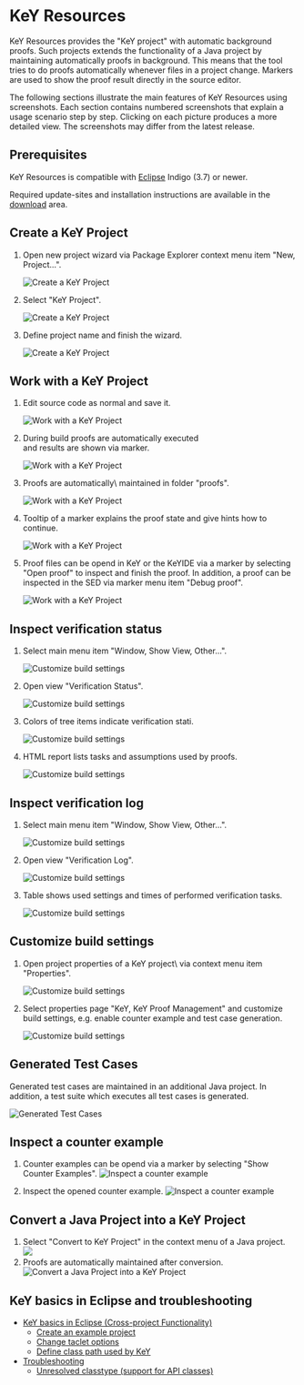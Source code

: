 # KeY Resources

KeY Resources provides the "KeY project" with automatic background
proofs. Such projects extends the functionality of a Java project by
maintaining automatically proofs in background. This means that the
tool tries to do proofs automatically whenever files in a project
change. Markers are used to show the proof result directly in the
source editor.

The following sections illustrate the main features of KeY Resources
using screenshots. Each section contains numbered screenshots that
explain a usage scenario step by step. Clicking on each picture produces
a more detailed view. The screenshots may differ from the latest
release.

## Prerequisites

KeY Resources is compatible with [Eclipse](http://www.eclipse.org)
Indigo (3.7) or newer.

Required update-sites and installation instructions are available in the
[download](../../download/index.html#eclipse) area.

## Create a KeY Project


1. Open new project wizard via Package Explorer context menu item
"New, Project\...".

      ![](create01thumb.png "Create a KeY Project")

2. Select "KeY Project".

      ![](create02thumb.png "Create a KeY Project")

3. Define project name and finish the wizard.

    ![](create03thumb.png "Create a KeY Project")


## Work with a KeY Project


1. Edit source code as normal and save it.

    ![](work01thumb.png "Work with a KeY Project")

2. During build proofs are automatically executed\
and results are shown via marker.

    ![](work02thumb.png "Work with a KeY Project")

3. Proofs are automatically\ maintained in folder "proofs".

    ![](work03thumb.png "Work with a KeY Project")

4. Tooltip of a marker explains the proof state and give hints how to
continue.

    ![](work04thumb.png "Work with a KeY Project")

5. Proof files can be opend in KeY or the KeYIDE via a marker by
selecting "Open proof" to inspect and finish the proof. In addition,
a proof can be inspected in the SED via marker menu item "Debug
proof".

    ![](work05thumb.png "Work with a KeY Project")


## Inspect verification status


1. Select main menu item "Window, Show View,
Other\...".

    ![](status01thumb.png "Customize build settings")

2. Open view "Verification
Status".

    ![](status02thumb.png "Customize build settings")



3. Colors of tree items indicate verification
stati.

    ![](status03thumb.png "Customize build settings")

4. HTML report lists tasks and assumptions used by
proofs.

    ![](status04thumb.png "Customize build settings")


## Inspect verification log

1. Select main menu item "Window, Show View, Other\...".

     ![](log01thumb.png "Customize build settings")

2. Open view "Verification Log". 

     ![](log02thumb.png "Customize build settings")

3. Table shows used settings and times of performed verification
   tasks.
    
     ![](log03thumb.png "Customize build settings")


## Customize build settings


1. Open project properties of a KeY project\ via context menu item
"Properties".

    ![](custom01thumb.png "Customize build settings")

2. Select properties page "KeY, KeY Proof Management" and customize
build settings, e.g. enable counter example and test case generation.
    
    ![](custom02thumb.png "Customize build settings")


## Generated Test Cases

Generated test cases are maintained in an additional Java project. In
addition, a test suite which executes all test cases is generated.

![](testGeneration01thumb.png "Generated Test Cases")


## Inspect a counter example


1. Counter examples can be opend via a marker by selecting "Show Counter Examples".
    ![](counterExample01thumb.png "Inspect a counter example")

2. Inspect the opened counter example.
   ![](counterExample02thumb.png "Inspect a counter example")


## Convert a Java Project into a KeY Project

1. Select "Convert to KeY Project" in the context menu of a Java project.
   ![](convert01thumb.png)
2. Proofs are automatically maintained after conversion.
   ![](convert02thumb.png "Convert a Java Project into a KeY Project")


## KeY basics in Eclipse and troubleshooting

-   [KeY basics in Eclipse (Cross-project
    Functionality)](../CrossProject/index.html)
    -   [Create an example project](../CrossProject/index.html#example)
    -   [Change taclet options](../CrossProject/index.html#taclet)
    -   [Define class path used by
        KeY](../CrossProject/index.html#KeYsClassPath)
-   [Troubleshooting](../CrossProject/index.html#troubleshooting)
    -   [Unresolved classtype (support for API
        classes)](../CrossProject/index.html#API)
